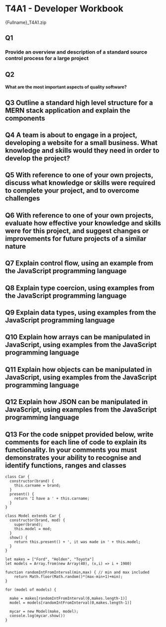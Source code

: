 # T4A1 - Developer Workbook
{Fullname}_T4A1.zip
## Q1
### Provide an overview and description of a standard source control process for a large project

## Q2
#### What are the most important aspects of quality software?

## Q3	Outline a standard high level structure for a MERN stack application and explain the components

## Q4	A team is about to engage in a project, developing a website for a small business. What knowledge and skills would they need in order to develop the project?

## Q5	With reference to one of your own projects, discuss what knowledge or skills were required to complete your project, and to overcome challenges

## Q6	With reference to one of your own projects, evaluate how effective your knowledge and skills were for this project, and suggest changes or improvements for future projects of a similar nature

## Q7	Explain control flow, using an example from the JavaScript programming language

## Q8	Explain type coercion, using examples from the JavaScript programming language

## Q9	Explain data types, using examples from the JavaScript programming language

## Q10	Explain how arrays can be manipulated in JavaScript, using examples from the JavaScript programming language

## Q11	Explain how objects can be manipulated in JavaScript, using examples from the JavaScript programming language

## Q12	Explain how JSON can be manipulated in JavaScript, using examples from the JavaScript programming language

## Q13	For the code snippet provided below, write comments for each line of code to explain its functionality. In your comments you must demonstrates your ability to recognise and identify functions, ranges and classes
```
class Car {
  constructor(brand) {
    this.carname = brand;
  }
  present() {
    return 'I have a ' + this.carname;
  }
}

class Model extends Car {
  constructor(brand, mod) {
    super(brand);
    this.model = mod;
  }
  show() {
    return this.present() + ', it was made in ' + this.model;
  }
}

let makes = ["Ford", "Holden", "Toyota"]
let models = Array.from(new Array(40), (x,i) => i + 1980)

function randomIntFromInterval(min,max) { // min and max included
    return Math.floor(Math.random()*(max-min+1)+min);
}

for (model of models) {

  make = makes[randomIntFromInterval(0,makes.length-1)]
  model = models[randomIntFromInterval(0,makes.length-1)]
    
  mycar = new Model(make, model);
  console.log(mycar.show())
}
```
